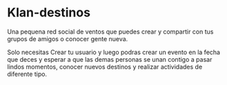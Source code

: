 # Klan-destinos
Una pequena red social de ventos que puedes crear y compartir con tus grupos de amigos o conocer gente nueva.

Solo necesitas Crear tu usuario y luego podras crear un evento en la fecha que deces y esperar a que
las demas personas se unan contigo a pasar lindos momentos, conocer nuevos destinos y realizar actividades
de diferente tipo.



